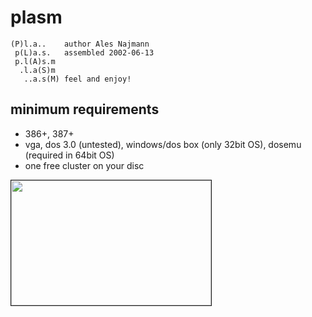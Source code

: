 plasm
=====

	(P)l.a..	author Ales Najmann
	 p(L)a.s.	assembled 2002-06-13
	 p.l(A)s.m
	  .l.a(S)m  	
	   ..a.s(M)	feel and enjoy!


minimum requirements
--------------------

* 386+, 387+
* vga, dos 3.0 (untested), windows/dos box (only 32bit OS), dosemu (required in 64bit OS)
* one free cluster on your disc

<a href="http://www.youtube.com/watch?feature=player_embedded&v=gapf5pJabqA" target="_blank"><img src="http://img.youtube.com/vi/gapf5pJabqA/0.jpg" alt="" width="320" height="200" border="1" /></a>
